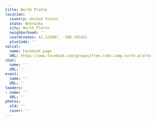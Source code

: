 ```yaml
---
title: North Platte
location:
  country: United States
  state: Nebraska
  city: North Platte
  neighborhood: ''
  coordinates: 41.123887, -100.765423
  plusCode: ''
social:
  name: Facebook page
  URL: https://www.facebook.com/groups/free.code.camp.north.platte
chat:
  name: ''
  URL: ''
event:
  name: ''
  URL: ''
leaders:
- name: ''
  URL: ''
photos:
  old: ''
  cover: ''
---
```

